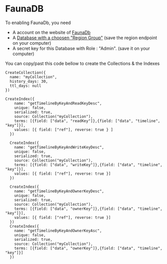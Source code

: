 # FaunaDB

To enabling FaunaDb, you need
 * A account on the website of [FaunaDb](https://dashboard.fauna.com/accounts/login)
 * A [Database with a choosen "Region Group"](https://dashboard.fauna.com/?createDb=true) (save the region endpoint on your computer)
 * A secret key for this Database with Role : "Admin". (save it on your computer)

You can copy/past this code bellow to create the Collections & the Indexes 

```shell
CreateCollection({
  name: "myCollection",
  history_days: 30,
  ttl_days: null
})

CreateIndex({
    name: "getTimelineByKeyAndReadKeyDesc",
    unique: false,
    serialized: true,
    source: Collection("myCollection"),
    terms: [{field: ["data", "readKey"]},{field: ["data", "timeline", "key"]}],
    values: [{ field: ["ref"], reverse: true } ]
  })
  
  CreateIndex({
    name: "getTimelineByKeyAndWriteKeyDesc",
    unique: false,
    serialized: true,
    source: Collection("myCollection"),
    terms: [{field: ["data", "writeKey"]},{field: ["data", "timeline", "key"]}],
    values: [{ field: ["ref"], reverse: true }]
  })
  
  CreateIndex({
    name: "getTimelineByKeyAndOwnerKeyDesc",
    unique: false,
    serialized: true,
    source: Collection("myCollection"),
    terms: [{field: ["data", "ownerKey"]},{field: ["data", "timeline", "key"]}],
    values: [{ field: ["ref"], reverse: true }]
  })
  CreateIndex({
    name: "getTimelineByKeyAndOwnerKeyAsc",
    unique: false,
    serialized: true,
    source: Collection("myCollection"),
    terms: [{field: ["data", "ownerKey"]},{field: ["data", "timeline", "key"]}]
  })
```